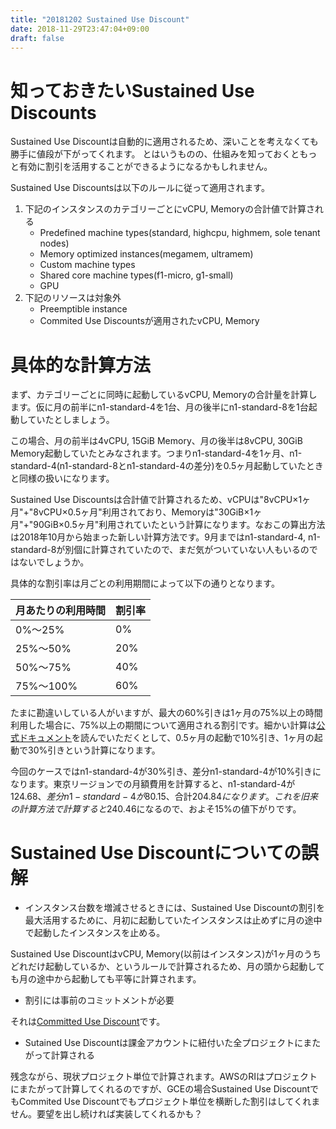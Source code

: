 ```yaml
---
title: "20181202 Sustained Use Discount"
date: 2018-11-29T23:47:04+09:00
draft: false
---
```

# 知っておきたいSustained Use Discounts

Sustained Use Discountは自動的に適用されるため、深いことを考えなくても勝手に値段が下がってくれます。
とはいうものの、仕組みを知っておくともっと有効に割引を活用することができるようになるかもしれません。

Sustained Use Discountsは以下のルールに従って適用されます。

1. 下記のインスタンスのカテゴリーごとにvCPU, Memoryの合計値で計算される
    - Predefined machine types(standard, highcpu, highmem, sole tenant nodes)
    - Memory optimized instances(megamem, ultramem)
    - Custom machine types
    - Shared core machine types(f1-micro, g1-small)
    - GPU
2. 下記のリソースは対象外
    - Preemptible instance
    - Commited Use Discountsが適用されたvCPU, Memory

# 具体的な計算方法

まず、カテゴリーごとに同時に起動しているvCPU, Memoryの合計量を計算します。仮に月の前半にn1-standard-4を1台、月の後半にn1-standard-8を1台起動していたとしましょう。

この場合、月の前半は4vCPU, 15GiB Memory、月の後半は8vCPU, 30GiB Memory起動していたとみなされます。つまりn1-standard-4を1ヶ月、n1-standard-4(n1-standard-8とn1-standard-4の差分)を0.5ヶ月起動していたときと同様の扱いになります。

Sustained Use Discountsは合計値で計算されるため、vCPUは"8vCPU×1ヶ月"+"8vCPU×0.5ヶ月"利用されており、Memoryは"30GiB×1ヶ月"+"90GiB×0.5ヶ月"利用されていたという計算になります。なおこの算出方法は2018年10月から始まった新しい計算方法です。9月まではn1-standard-4, n1-standard-8が別個に計算されていたので、まだ気がついていない人もいるのではないでしょうか。

具体的な割引率は月ごとの利用期間によって以下の通りとなります。

|月あたりの利用時間|割引率|
|---|---|
|0%〜25%|0%|
|25%〜50%|20%|
|50%〜75%|40%|
|75%〜100%|60%|

たまに勘違いしている人がいますが、最大の60%引きは1ヶ月の75%以上の時間利用した場合に、75%以上の期間について適用される割引です。細かい計算は[公式ドキュメント](https://cloud.google.com/compute/docs/sustained-use-discounts)を読んでいただくとして、0.5ヶ月の起動で10%引き、1ヶ月の起動で30%引きという計算になります。

今回のケースではn1-standard-4が30%引き、差分n1-standard-4が10%引きになります。東京リージョンでの月額費用を計算すると、n1-standard-4が$124.68、差分n1-standard-4が$80.15、合計$204.84になります。これを旧来の計算方法で計算すると$240.46になるので、およそ15%の値下がりです。

# Sustained Use Discountについての誤解

- インスタンス台数を増減させるときには、Sustained Use Discountの割引を最大活用するために、月初に起動していたインスタンスは止めずに月の途中で起動したインスタンスを止める。

Sustained Use DiscountはvCPU, Memory(以前はインスタンス)が1ヶ月のうちどれだけ起動しているか、というルールで計算されるため、月の頭から起動しても月の途中から起動しても平等に計算されます。

- 割引には事前のコミットメントが必要

それは[Committed Use Discount](https://cloud.google.com/compute/docs/instances/signing-up-committed-use-discounts)です。

- Sutained Use Discountは課金アカウントに紐付いた全プロジェクトにまたがって計算される

残念ながら、現状プロジェクト単位で計算されます。AWSのRIはプロジェクトにまたがって計算してくれるのですが、GCEの場合Sustained Use DiscountでもCommited Use Discountでもプロジェクト単位を横断した割引はしてくれません。要望を出し続ければ実装してくれるかも？
